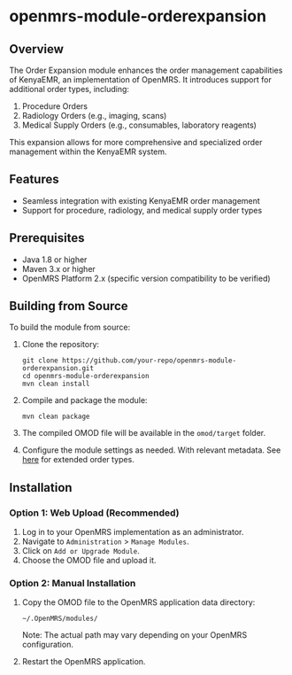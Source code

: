 # openmrs-module-orderexpansion

## Overview

The Order Expansion module enhances the order management capabilities of KenyaEMR, an implementation of OpenMRS. It introduces support for additional order types, including:

1. Procedure Orders
2. Radiology Orders (e.g., imaging, scans)
3. Medical Supply Orders (e.g., consumables, laboratory reagents)

This expansion allows for more comprehensive and specialized order management within the KenyaEMR system.

## Features

- Seamless integration with existing KenyaEMR order management
- Support for procedure, radiology, and medical supply order types

## Prerequisites

- Java 1.8 or higher
- Maven 3.x or higher
- OpenMRS Platform 2.x (specific version compatibility to be verified)

## Building from Source

To build the module from source:

1. Clone the repository:
   ```
   git clone https://github.com/your-repo/openmrs-module-orderexpansion.git
   cd openmrs-module-orderexpansion
   mvn clean install
   ```

2. Compile and package the module:
   ```
   mvn clean package
   ```

3. The compiled OMOD file will be available in the `omod/target` folder.

4. Configure the module settings as needed. With relevant metadata. 
   See [here](https://github.com/palladiumkenya/openmrs-config-kenyaemr/blob/main/configuration/ordertypes/ordertypes.csv) for extended order types.

## Installation

### Option 1: Web Upload (Recommended)

1. Log in to your OpenMRS implementation as an administrator.
2. Navigate to `Administration` > `Manage Modules`.
3. Click on `Add or Upgrade Module`.
4. Choose the OMOD file and upload it.

### Option 2: Manual Installation

1. Copy the OMOD file to the OpenMRS application data directory:
   ```
   ~/.OpenMRS/modules/
   ```
   Note: The actual path may vary depending on your OpenMRS configuration.

2. Restart the OpenMRS application.
